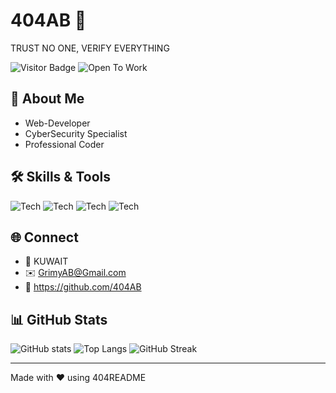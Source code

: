 # 404AB 👋
TRUST NO ONE, VERIFY EVERYTHING

![Visitor Badge](https://komarev.com/ghpvc/?username=404AB&style=for-the-badge) ![Open To Work](https://img.shields.io/badge/Open%20to-Opportunities-brightgreen?style=for-the-badge)

## 🙋 About Me
- Web-Developer
- CyberSecurity Specialist
- Professional Coder

## 🛠️ Skills & Tools

![Tech](https://img.shields.io/badge/Tech-Python-3776AB?style=for-the-badge&logo=python) ![Tech](https://img.shields.io/badge/Tech-JavaScript-F7DF1E?style=for-the-badge&logo=javascript) ![Tech](https://img.shields.io/badge/Tech-React-61DAFB?style=for-the-badge&logo=react) ![Tech](https://img.shields.io/badge/Tech-HTML-blue?style=for-the-badge)

## 🌐 Connect
- 📍 KUWAIT
- ✉️ GrimyAB@Gmail.com
- 🐙 https://github.com/404AB

## 📊 GitHub Stats
![GitHub stats](https://github-readme-stats.vercel.app/api?username=404AB&show_icons=true&theme=radical)
![Top Langs](https://github-readme-stats.vercel.app/api/top-langs/?username=404AB&layout=compact&theme=radical)
![GitHub Streak](https://streak-stats.demolab.com?user=404AB&theme=radical)

---
Made with ❤️ using 404README
